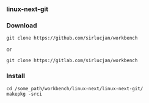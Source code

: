 ### linux-next-git

### Download

```
git clone https://github.com/sirlucjan/workbench
```
or

```
git clone https://gitlab.com/sirlucjan/workbench
```

### Install

```
cd /some_path/workbench/linux-next/linux-next-git/
makepkg -srci
```


